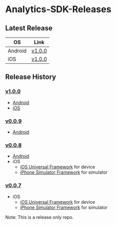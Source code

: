 # Analytics-SDK-Releases

## Latest Release
OS|Link
---|---
Android|[v1.0.0](https://github.com/zeotap/Analytics-SDK-Releases/releases/download/v1.0.0/zeotap-analytics-android-v1.0.0.zip)
iOS|[v1.0.0](https://github.com/zeotap/Analytics-SDK-Releases/releases/download/v1.0.0/zeotap-insight-ios-v1.0.0.zip)


## Release History
### [v1.0.0](https://github.com/zeotap/Analytics-SDK-Releases/releases/tag/v1.0.0)
- [Android](https://github.com/zeotap/Analytics-SDK-Releases/releases/download/v1.0.0/zeotap-analytics-android-v1.0.0.zip)
- [iOS](https://github.com/zeotap/Analytics-SDK-Releases/releases/download/v1.0.0/zeotap-insight-ios-v1.0.0.zip)

### [v0.0.9](https://github.com/zeotap/Analytics-SDK-Releases/releases/tag/v0.0.9)
- [Android](https://github.com/zeotap/Analytics-SDK-Releases/releases/download/v0.0.9/zeotap-analytics-android-v0.0.9.zip)

### [v0.0.8](https://github.com/zeotap/Analytics-SDK-Releases/releases/tag/v0.0.8)
- [Android](https://github.com/zeotap/Analytics-SDK-Releases/releases/download/v0.0.8/zeotap-analytics-android-v0.0.8.zip)
- iOS
  - [iOS Universal Framework](https://github.com/zeotap/Analytics-SDK-Releases/releases/download/v0.0.8/Insight-ios-v0.0.8-iosuniversal-framework.zip) for device
  - [iPhone Simulator Framework](https://github.com/zeotap/Analytics-SDK-Releases/releases/download/v0.0.8/Insight-ios-v0.0.8-iphonesimulator-framework.zip) for simulator

### [v0.0.7](https://github.com/zeotap/Analytics-SDK-Releases/releases/tag/v0.0.7)
- iOS
  - [iOS Universal Framework](https://github.com/zeotap/Analytics-SDK-Releases/releases/download/v0.0.7/Insight-ios-v0.0.7-iosuniversal-framework.zip) for device
  - [iPhone Simulator Framework](https://github.com/zeotap/Analytics-SDK-Releases/releases/download/v0.0.7/Insight-ios-v0.0.7-iphonesimulator-framework.zip) for simulator


Note: This is a release only repo.
